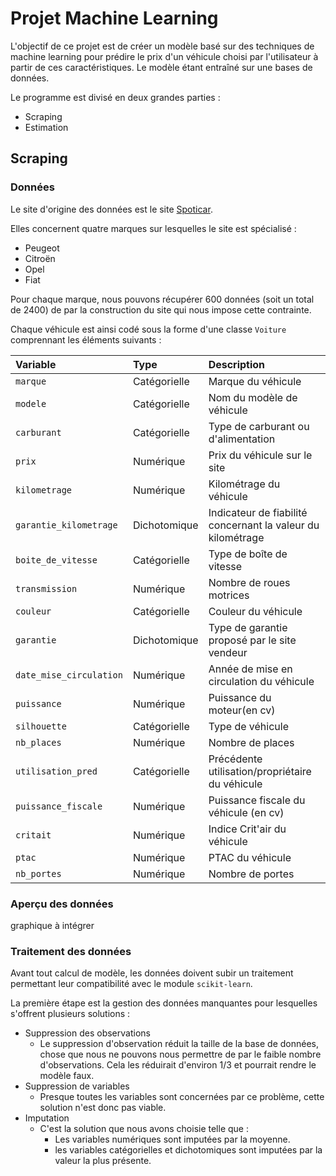 # Projet Machine Learning

L'objectif de ce projet est de créer un modèle basé sur des techniques de machine learning pour prédire le prix d'un véhicule choisi par l'utilisateur à partir de ces caractéristiques. Le modèle étant entraîné sur une bases de données.

Le programme est divisé en deux grandes parties :

- Scraping
- Estimation
## Scraping

### Données 

Le site d'origine des données est le site [Spoticar](https://www.spoticar.fr). 

Elles concernent quatre marques sur lesquelles le site est spécialisé :

- Peugeot
- Citroën
- Opel
- Fiat

Pour chaque marque, nous pouvons récupérer 600 données (soit un total de 2400) de par la construction du site qui nous impose cette contrainte.

Chaque véhicule est ainsi codé sous la forme d'une classe `Voiture` comprennant les éléments suivants :

| Variable   |      Type      | Description    |
|:-|:-|:-|
| `marque` |Catégorielle| Marque du véhicule| 
| `modele` |Catégorielle| Nom du modèle de véhicule| 
| `carburant` |Catégorielle| Type de carburant ou d'alimentation | 
| `prix` |Numérique| Prix du véhicule sur le site|
| `kilometrage` |Numérique| Kilométrage du véhicule |
| `garantie_kilometrage` |Dichotomique| Indicateur de fiabilité concernant la valeur du kilométrage |
| `boite_de_vitesse` |Catégorielle| Type de boîte de vitesse |
| `transmission` |Numérique| Nombre de roues motrices | 
| `couleur` |Catégorielle| Couleur du véhicule | 
|  `garantie` |Dichotomique| Type de garantie proposé par le site vendeur | 
| `date_mise_circulation` |Numérique| Année de mise en  circulation du véhicule| 
| `puissance` |Numérique| Puissance du moteur(en cv) |
| `silhouette` |Catégorielle| Type de véhicule | 
| `nb_places` |Numérique| Nombre de places | 
| `utilisation_pred` |Catégorielle| Précédente utilisation/propriétaire du véhicule | 
| `puissance_fiscale` |Numérique| Puissance fiscale du véhicule (en cv) |
| `critait` |Numérique| Indice Crit'air du véhicule | 
| `ptac` |Numérique| PTAC du véhicule | 
| `nb_portes` |Numérique| Nombre de portes |

### Aperçu des données

graphique à intégrer

### Traitement des données

Avant tout calcul de modèle, les données doivent subir un traitement permettant leur compatibilité avec le module `scikit-learn`. 

La première étape est la gestion des données manquantes pour lesquelles s'offrent plusieurs solutions :

- Suppression des observations
    - Le suppression d'observation réduit la taille de la base de données, chose que nous ne pouvons nous permettre de par le faible nombre d'observations. Cela les réduirait d'environ 1/3 et pourrait rendre le modèle faux.
- Suppression de variables
    - Presque toutes les variables sont concernées par ce problème, cette solution n'est donc pas viable.
- Imputation
    - C'est la solution que nous avons choisie telle que :
        - Les variables numériques sont imputées par la moyenne.
        - les variables catégorielles et dichotomiques sont imputées par la valeur la plus présente.

